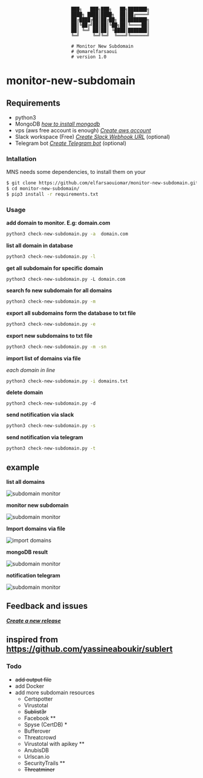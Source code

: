 ```
                        ███╗   ███╗███╗   ██╗███████╗
                        ████╗ ████║████╗  ██║██╔════╝
                        ██╔████╔██║██╔██╗ ██║███████╗
                        ██║╚██╔╝██║██║╚██╗██║╚════██║
                        ██║ ╚═╝ ██║██║ ╚████║███████║
                        ╚═╝     ╚═╝╚═╝  ╚═══╝╚══════╝            

                        # Monitor New Subdomain
                        # @omarelfarsaoui
                        # version 1.0     
```
# monitor-new-subdomain


## Requirements
 * python3 
 * MongoDB *[how to install mongodb](https://www.digitalocean.com/community/tutorials/how-to-install-mongodb-on-ubuntu-18-04)*
 * vps (aws free account is enough) *[Create aws account ](https://aws.amazon.com/premiumsupport/knowledge-center/create-and-activate-aws-account/)*
 * Slack workspace (Free) *[Create Slack Webhook URL](https://get.slack.help/hc/en-us/articles/115005265063-Incoming-WebHooks-for-Slack)* (optional)
 * Telegram bot *[Create Telegram bot](https://medium.com/@xabaras/sending-a-message-to-a-telegram-channel-the-easy-way-eb0a0b32968)* (optional)

### Intallation

MNS needs some dependencies, to install them on your 

```bash
$ git clone https://github.com/elfarsaouiomar/monitor-new-subdomain.git
$ cd monitor-new-subdomain/
$ pip3 install -r requirements.txt

```

### Usage

**add domain to monitor. E.g: domain.com**
```bash
python3 check-new-subdomain.py -a  domain.com
```

**list all domain in database**
```bash
python3 check-new-subdomain.py -l
```

**get all subdomain for specific domain**
```
python3 check-new-subdomain.py -L domain.com
```

**search fo new subdomain for all domains**
```bash
python3 check-new-subdomain.py -m
```
**export all subdomains form the database to txt file**
```bash
python3 check-new-subdomain.py -e
```

**export new subdomains to txt file**
```bash
python3 check-new-subdomain.py -m -sn
```


**import list of domains via file**

_each domain in line_
```bash
python3 check-new-subdomain.py -i domains.txt
```

**delete domain**
```
python3 check-new-subdomain.py -d
```

**send notification via slack**
```bash
python3 check-new-subdomain.py -s
```

**send notification via telegram**
```bash
python3 check-new-subdomain.py -t
```

## example

**list all domains**

![subdomain monitor](https://i.ibb.co/6ZNWtJS/Screenshot-from-2020-10-26-14-27-24.png)


**monitor new subdomain**

![subdomain monitor](https://i.ibb.co/TYN3hRg/Screenshot-from-2020-10-26-15-00-34.png)


**Import domains via file**

![import domains](https://i.ibb.co/HzwxgC7/import.jpg)


**mongoDB result**

![subdomain monitor](https://i.ibb.co/CKL3Hw0/target.png)


**notification telegram**

![subdomain monitor](https://i.ibb.co/L8shfJG/Screenshot-from-2020-10-26-15-02-13.png)


## Feedback and issues
***[Create a new release](https://github.com/elfarsaouiomar/monitor-new-subdomain/releases/new)***

## inspired from https://github.com/yassineaboukir/sublert

### Todo
 * ~~add output file~~
 * add Docker
 * add more subdomain resources
    * Certspotter
    * Virustotal
    * ~~Sublist3r~~
    * Facebook **
    * Spyse (CertDB) *
    * Bufferover
    * Threatcrowd
    * Virustotal with apikey **
    * AnubisDB
    * Urlscan.io
    * SecurityTrails **
    * ~~Threatminer~~
